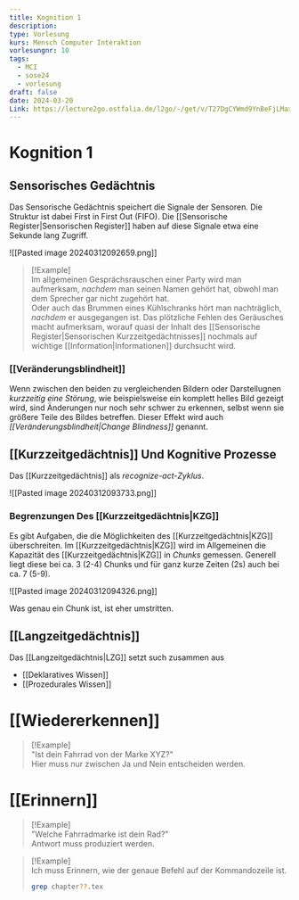 ```yaml
---
title: Kognition 1
description: 
type: Vorlesung
kurs: Mensch Computer Interaktion
vorlesungnr: 10
tags:
  - MCI
  - sose24
  - vorlesung
draft: false
date: 2024-03-20
Link: https://lecture2go.ostfalia.de/l2go/-/get/v/T27DgCYWmd9YnBeFjLMaxAxx
---
```


# Kognition 1

## Sensorisches Gedächtnis

Das Sensorische Gedächtnis speichert die Signale der Sensoren. Die Struktur ist dabei First in First Out (FIFO). Die [[Sensorische Register|Sensorischen Register]] haben auf diese Signale etwa eine Sekunde lang Zugriff.

![[Pasted image 20240312092659.png]]

> [!Example]  
> Im allgemeinen Gesprächsrauschen einer Party wird man aufmerksam, *nachdem* man seinen Namen gehört hat, obwohl man dem Sprecher gar nicht zugehört hat.  
> Oder auch das Brummen eines Kühlschranks hört man nachträglich, *nachdem* er ausgegangen ist. Das plötzliche Fehlen des Geräusches macht aufmerksam, worauf quasi der Inhalt des [[Sensorische Register|Sensorischen Kurzzeitgedächtnisses]] nochmals auf wichtige [[Information|Informationen]] durchsucht wird.

### [[Veränderungsblindheit]]

Wenn zwischen den beiden zu vergleichenden Bildern oder Darstellugnen *kurzzeitig eine Störung*, wie beispielsweise ein komplett helles Bild gezeigt wird, sind Änderungen nur noch sehr schwer zu erkennen, selbst wenn sie größere Teile des Bildes betreffen. Dieser Effekt wird auch *[[Veränderungsblindheit|Change Blindness]]* genannt.

## [[Kurzzeitgedächtnis]] Und Kognitive Prozesse

Das [[Kurzzeitgedächtnis]] als *recognize-act-Zyklus*.

![[Pasted image 20240312093733.png]]

### Begrenzungen Des [[Kurzzeitgedächtnis|KZG]]

Es gibt Aufgaben, die die Möglichkeiten des [[Kurzzeitgedächtnis|KZG]] überschreiten. Im [[Kurzzeitgedächtnis|KZG]] wird im Allgemeinen die Kapazität des [[Kurzzeitgedächtnis|KZG]] in *Chunks* gemessen. Generell liegt diese bei ca. 3 (2-4) Chunks und für ganz kurze Zeiten (2s) auch bei ca. 7 (5-9).

![[Pasted image 20240312094326.png]]

Was genau ein Chunk ist, ist eher umstritten. 

## [[Langzeitgedächtnis]]

Das [[Langzeitgedächtnis|LZG]] setzt such zusammen aus

- [[Deklaratives Wissen]]
- [[Prozedurales Wissen]]

# [[Wiedererkennen]]

> [!Example]  
> "Ist dein Fahrrad von der Marke XYZ?"  
> Hier muss nur zwischen Ja und Nein entscheiden werden.

# [[Erinnern]]

> [!Example]  
> "Welche Fahrradmarke ist dein Rad?"  
> Antwort muss produziert werden.

> [!Example]  
> Ich muss Erinnern, wie der genaue Befehl auf der Kommandozeile ist.
> ```bash
> grep chapter??.tex
> ```

